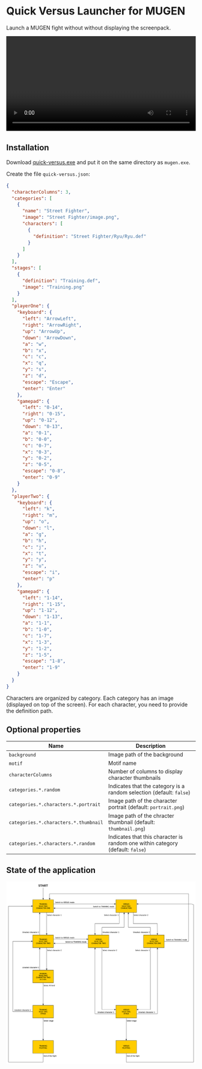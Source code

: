 Quick Versus Launcher for MUGEN
===============================

Launch a MUGEN fight without without displaying the screenpack.

<video src="./docs/video-1.mp4" width="100%" controls preload></video>

Installation
------------

Download [quick-versus.exe](https://github.com/mugen-launcher/quick-versus/releases/latest/download/quick-versus.exe) and put it on the same directory as `mugen.exe`.

Create the file `quick-versus.json`:

```json
{
  "characterColumns": 3,
  "categories": [
    {
      "name": "Street Fighter",
      "image": "Street Fighter/image.png",
      "characters": [
        {
          "definition": "Street Fighter/Ryu/Ryu.def"
        }
      ]
    }
  ],
  "stages": [
    {
      "definition": "Training.def",
      "image": "Training.png"
    }
  ],
  "playerOne": {
    "keyboard": {
      "left": "ArrowLeft",
      "right": "ArrowRight",
      "up": "ArrowUp",
      "down": "ArrowDown",
      "a": "w",
      "b": "x",
      "c": "c",
      "x": "q",
      "y": "s",
      "z": "d",
      "escape": "Escape",
      "enter": "Enter"
    },
    "gamepad": {
      "left": "0-14",
      "right": "0-15",
      "up": "0-12",
      "down": "0-13",
      "a": "0-1",
      "b": "0-0",
      "c": "0-7",
      "x": "0-3",
      "y": "0-2",
      "z": "0-5",
      "escape": "0-8",
      "enter": "0-9"
    }
  },
  "playerTwo": {
    "keyboard": {
      "left": "k",
      "right": "m",
      "up": "o",
      "down": "l",
      "a": "g",
      "b": "h",
      "c": "j",
      "x": "t",
      "y": "y",
      "z": "u",
      "escape": "i",
      "enter": "p"
    },
    "gamepad": {
      "left": "1-14",
      "right": "1-15",
      "up": "1-12",
      "down": "1-13",
      "a": "1-1",
      "b": "1-0",
      "c": "1-7",
      "x": "1-3",
      "y": "1-2",
      "z": "1-5",
      "escape": "1-8",
      "enter": "1-9"
    }
  }
}
```

Characters are organized by category.
Each category has an image (displayed on top of the screen).
For each character, you need to provide the definition path.

Optional properties
-------------------

| Name | Description |
| ---- | ----------- |
| `background` | Image path of the background |
| `motif` | Motif name |
| `characterColumns` | Number of columns to display character thumbnails |
| `categories.*.random` | Indicates that the category is a random selection (default: `false`) |
| `categories.*.characters.*.portrait` | Image path of the character portrait (default: `portrait.png`) |
| `categories.*.characters.*.thumbnail` | Image path of the chracter thumbnail (default: `thumbnail.png`) |
| `categories.*.characters.*.random` | Indicates that this character is random one within category (default: `false`) |

State of the application
------------------------

![States](./docs/state-machine.png)

